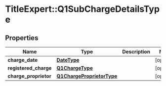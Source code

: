 # TitleExpert::Q1SubChargeDetailsType

## Properties
Name | Type | Description | Notes
------------ | ------------- | ------------- | -------------
**charge_date** | [**DateType**](DateType.md) |  | [optional] 
**registered_charge** | [**Q1ChargeType**](Q1ChargeType.md) |  | [optional] 
**charge_proprietor** | [**Q1ChargeProprietorType**](Q1ChargeProprietorType.md) |  | [optional] 


